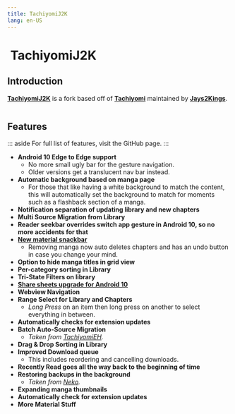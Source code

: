```yaml
---
title: TachiyomiJ2K
lang: en-US
---
```


# <img class="headerLogo" :src="$withBase('/assets/media/fork-J2K-icon.png')"> TachiyomiJ2K

<forkButtons forkName="TachiyomiJ2K" downloadLink="https://api.github.com/repos/Jays2Kings/tachiyomiJ2K/releases/latest" githubLink="window.open('https://github.com/Jays2Kings/tachiyomiJ2K')"/>

## Introduction
**[TachiyomiJ2K](https://github.com/Jays2Kings/tachiyomiJ2K)** is a fork based off of **[Tachiyomi](https://github.com/inorichi/tachiyomi)** maintained by **[Jays2Kings](https://github.com/Jays2Kings)**.

<img :src="$withBase('/assets/media/fork-J2K-banner.gif')"/>

## Features
::: aside
For full list of features, visit the GitHub page.
:::

- **Android 10 Edge to Edge support**
  -  No more small ugly bar for the gesture navigation.
  -  Older versions get a translucent nav bar instead.
- **Automatic background based on manga page**
  - For those that like having a white background to match the content, this will automatically set the background to match for moments such as a flashback section of a manga.
- **Notification separation of updating library and new chapters**
- **Multi Source Migration from Library**
- **Reader seekbar overrides switch app gesture in Android 10, so no more accidents for that**
- **[New material snackbar](https://raw.githubusercontent.com/Jays2Kings/tachiyomi/master/.github/readme-images/material%20snackbar.png)**
  - Removing manga now auto deletes chapters and has an undo button in case you change your mind.
- **Option to hide manga titles in grid view**
- **Per-category sorting in Library**
- **Tri-State Filters on library**
- **[Share sheets upgrade for Android 10](https://raw.githubusercontent.com/Jays2Kings/tachiyomi/master/.github/readme-images/share%20menu.png)**
- **Webview Navigation**
- **Range Select for Library and Chapters**
  - *Long Press* on an item then long press on another to select everything in between.
- **Automatically checks for extension updates**
- **Batch Auto-Source Migration**
  - *Taken from [TachiyomiEH](/help/guides/tachiyomi-eh).*
- **Drag & Drop Sorting in Library**
- **Improved Download queue**
  - This includes reordering and cancelling downloads.
- **Recently Read goes all the way back to the beginning of time**
- **Restoring backups in the background**
  - *Taken from [Neko](/help/guides/tachiyomi-neko).*
- **Expanding manga thumbnails**
- **Automatically check for extension updates**
- **More Material Stuff**
